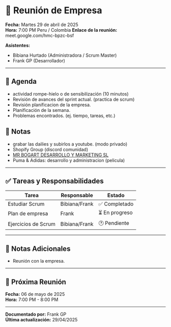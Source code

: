 # 📝 Reunión de Empresa

**Fecha:** Martes 29 de abril de 2025  
**Hora:** 7:00 PM Peru / Colombia
**Enlace de la reunión:** meet.google.com/hmc-bpzc-bsf

**Asistentes:**

- Bibiana Hurtado (Administradora / Scrum Master)
- Frank GP (Desarrollador)

---

## 📌 Agenda

- actividad rompe-hielo o de sensibilización (10 minutos)
- Revisión de avances del sprint actual. (practica de scrum)
- Revisión planificacion de la empresa.
- Planificación de la semana.
- Problemas encontrados. (ej. tiempo, tareas, etc.)

## 💬 Notas

- grabar las dailies y subirlos a youtube. (modo privado)
- Shopify Group (discord comunidad)
- [MR BOGART DESARROLLO Y MARKETING SL](https://mrbogart.com/)
- Puma & Adidas: desarrollo y administracion (pelicula)

---

## ✅ Tareas y Responsabilidades

| Tarea               | Responsable   | Estado         |
| ------------------- | ------------- | -------------- |
| Estudiar Scrum      | Bibiana/Frank | ✅ Completado  |
| Plan de empresa     | Frank         | ⏳ En progreso |
| Ejercicios de Scrum | Bibiana/Frank | 🕐 Pendiente   |

---

## 💬 Notas Adicionales

- Reunión con la empresa.

---

## 📅 Próxima Reunión

**Fecha:** 06 de mayo de 2025  
**Hora:** 7:00 PM - 8:00 PM

---

**Documentado por:** Frank GP  
**Última actualización:** 29/04/2025
